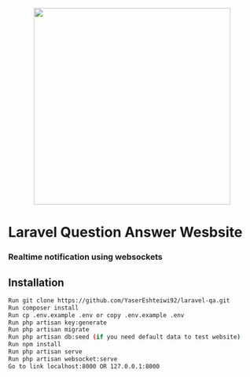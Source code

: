 <p align="center"><a href="https://laravel.com" target="_blank"><img src="https://raw.githubusercontent.com/laravel/art/master/logo-lockup/5%20SVG/2%20CMYK/1%20Full%20Color/laravel-logolockup-cmyk-red.svg" width="400"></a></p>

# Laravel Question Answer Wesbsite
### Realtime notification using websockets

## Installation

```sh
Run git clone https://github.com/YaserEshteiwi92/laravel-qa.git
Run composer install
Run cp .env.example .env or copy .env.example .env
Run php artisan key:generate
Run php artisan migrate
Run php artisan db:seed (if you need default data to test website)
Run npm install
Run php artisan serve
Run php artisan websocket:serve
Go to link localhost:8000 OR 127.0.0.1:8000
```
